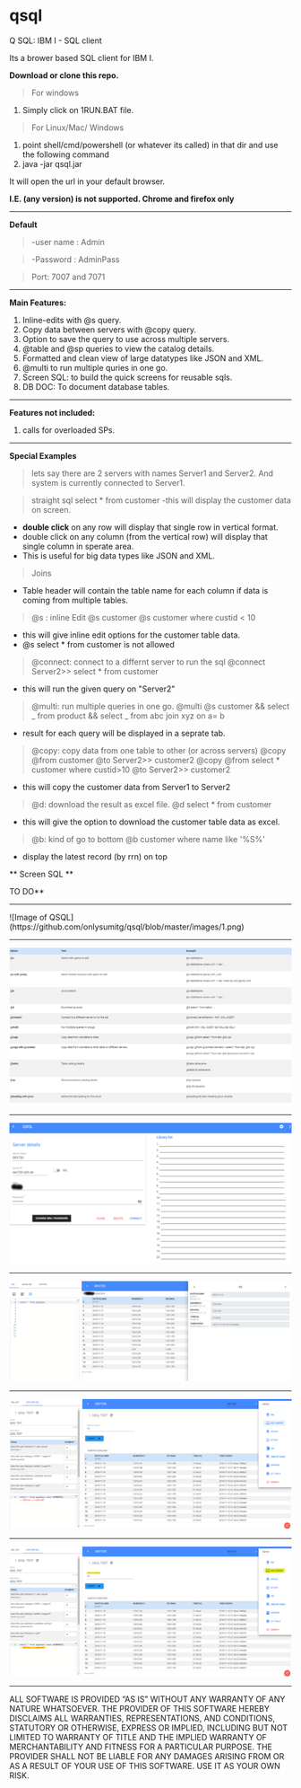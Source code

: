 # qsql

Q SQL: IBM I - SQL client

Its a brower based SQL client for IBM I.

**Download or clone this repo.**

> For windows

1. Simply click on 1RUN.BAT file.

> For Linux/Mac/ Windows

1. point shell/cmd/powershell (or whatever its called) in that dir and use the following command
2. java -jar qsql.jar

It will open the url in your default browser.

**I.E. (any version) is not supported. Chrome and firefox only**

<hr/>

**Default**

> -user name : Admin

> -Password : AdminPass

> Port: 7007 and 7071

<hr/>

**Main Features:**

1. Inline-edits with @s query.
2. Copy data between servers with @copy query.
3. Option to save the query to use across multiple servers.
4. @table and @sp queries to view the catalog details.
5. Formatted and clean view of large datatypes like JSON and XML.
6. @multi to run multiple quries in one go.
7. Screen SQL: to build the quick screens for reusable sqls.
8. DB DOC: To document database tables.

<hr/>

**Features not included:**

1. calls for overloaded SPs.

 <hr/>

**Special Examples**

> lets say there are 2 servers with names Server1 and Server2. And system is currently connected to Server1.

> straight sql
> select \* from customer
> -this will display the customer data on screen.

- **double click** on any row will display that single row in vertical format.
- double click on any column (from the vertical row) will display that single column in sperate area.
- This is useful for big data types like JSON and XML.

> Joins

- Table header will contain the table name for each column if data is coming from multiple tables.

> @s : inline Edit
> @s customer
> @s customer where custid < 10

- this will give inline edit options for the customer table data.
- @s select \* from customer is not allowed

> @connect: connect to a differnt server to run the sql
> @connect Server2>> select \* from customer

- this will run the given query on "Server2"

> @multi: run multiple queries in one go.
> @multi @s customer && select _ from product && select _ from abc join xyz on a= b

- result for each query will be displayed in a seprate tab.

> @copy: copy data from one table to other (or across servers)
> @copy @from customer @to Server2>> customer2
> @copy @from select \* customer where custid>10 @to Server2>> customer2

- this will copy the customer data from Server1 to Server2

> @d: download the result as excel file.
> @d select \* from customer

- this will give the option to download the customer table data as excel.

> @b: kind of go to bottom
> @b customer where name like '%S%'

- display the latest record (by rrn) on top

** Screen SQL **

TO DO**

  <hr/>
![Image of QSQL](https://github.com/onlysumitg/qsql/blob/master/images/1.png)

<hr/>

![Image of QSQL](https://github.com/onlysumitg/qsql/blob/master/images/6.png)

<hr/>

![Image of QSQL](https://github.com/onlysumitg/qsql/blob/master/images/2.png)

<hr/>

![Image of QSQL](https://github.com/onlysumitg/qsql/blob/master/images/3.png)

<hr/>

![Image of QSQL](https://github.com/onlysumitg/qsql/blob/master/images/4.png)

>

<hr/>

![Image of QSQL](https://github.com/onlysumitg/qsql/blob/master/images/5.png)

<hr/>

ALL SOFTWARE IS PROVIDED “AS IS” WITHOUT ANY WARRANTY OF ANY NATURE WHATSOEVER. THE PROVIDER OF THIS SOFTWARE HEREBY DISCLAIMS ALL WARRANTIES, REPRESENTATIONS, AND CONDITIONS, STATUTORY OR OTHERWISE, EXPRESS OR IMPLIED, INCLUDING BUT NOT LIMITED TO WARRANTY OF TITLE AND THE IMPLIED WARRANTY OF MERCHANTABILITY AND FITNESS FOR A PARTICULAR PURPOSE. THE PROVIDER SHALL NOT BE LIABLE FOR ANY DAMAGES ARISING FROM OR AS A RESULT OF YOUR USE
OF THIS SOFTWARE. USE IT AS YOUR OWN RISK.
